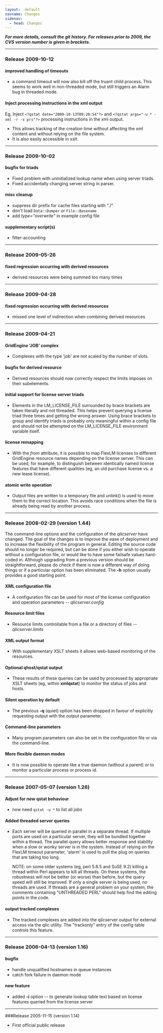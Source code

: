 ```yaml
---
layout:  default
navname: Changes
sidenav:
  - head: Changes
---
```


<b><em>
  For more details, consult the git history.
  For releases prior to 2009, the CVS version number is given in brackets.
</em></b>


---------------
### Release 2009-10-12

#### improved handling of timeouts

- a command timeout will now also kill off the truant child process. This
  seems to work well in non-threaded mode, but still triggers an Alarm bug
  in threaded mode.

#### Inject processing instructions in the xml output

Eg, Inject `<?qstat date="2009-10-13T09:20:54"?>` and
`<?qstat args="-u * -xml -r -s prs"?>` processing instructions
in the xml output.

- This allows tracking of the creation time without affecting the xml
  content and without relying on the file system.
- It is also easily accessible in xslt.


---------------
### Release 2009-10-02

#### bugfix for triads
- Fixed problem with uninitialized lookup name when using server triads.
- Fixed accidentally changing server string in parser.

#### misc cleanup
- suppress dir prefix for cache files starting with "./"
- don't load `Data::Dumper` or `File::Basename`
- add *type="overwrite"* in example config file

#### supplementary script(s)
- filter-accounting


---------------
### Release 2009-05-26

#### fixed regression occurring with derived resources
- derived resources were being summed too many times

---------------
### Release 2009-04-28

#### fixed regression occurring with derived resources
- missed one level of indirection when combining derived resources


---------------
### Release 2009-04-21

#### GridEngine 'JOB' complex
- Complexes with the type 'job' are not scaled by the number of slots.

#### bugfix for derived resource
- Derived resources should now correctly respect the limits imposes on
  their subelements.

#### initial support for license server triads
- Elements in the LM_LICENSE_FILE surrounded by brace brackets are taken
  literally and not threaded. This helps prevent querying a license triad
  three times and getting the wrong answer. Using brace brackets to group
  and identify triads is probably only meaningful within a config file and
  should not be attempted on the LM_LICENSE_FILE environment variable
  itself.

#### license remapping
- With the *from* attribute, it is possible to map FlexLM
  licenses to different GridEngine resource names depending on the
  license server. This can be used, for example, to distinguish between
  identically named license features that have different qualities (eg,
  an old purchase license vs. a new lease license).

#### atomic write operation
- Output files are written to a temporary file and unlink() is used to move
  them to the correct location. This avoids race conditions when the file is
  already being read by another process.


---------------
### Release 2008-02-29 (version 1.44)

The command-line options and the configuration of the *qlicserver* have
changed. The goal of the changes is to improve the ease of deployment and to
increase the flexibility of the program in general. Editing the source code
should no longer be required, but can be done if you either wish to operate
without a configuration file, or would like to have some failsafe values
hard-coded in. Although upgrading from a previous version should be
straightforward, please do check if there is now a different way of doing
things or if a particular option has been eliminated. The **-h** option
usually provides a good starting point.

#### XML configuration file
- A configuration file can be used for most of the license configuration and
  operation parameters -- *qlicserver.config*

#### Resource limit files
- Resource limits controllable from a file or a directory of files --
  *qlicserver.limits*

#### XML output format
- With supplementary XSLT sheets it allows web-based monitoring of the
  resources.

#### Optional qhost/qstat output
- These results of these queries can be used by processed by appropriate XSLT
  sheets (eg, within **xmlqstat**) to monitor the status of jobs and hosts.

#### Silent operation by default
- The previous **-q** (quiet) option has been dropped in favour of
  explicitly requesting output with the *output* parameter.

#### Command-line parameters
- Many program parameters can also be set in the configuration file or via
  the command-line.

#### More flexible daemon modes
- It is now possible to operate like a true daemon (without a parent) or to
  monitor a particular process or process id.

---------------
### Release 2007-05-07 (version 1.26)

#### Adjust for new qstat behaviour
- now need `qstat -u *` to list all jobs

#### Added threaded server queries
- Each server will be queried in parallel in a separate thread. If multiple
  ports are used on a particular server, they will be bundled together
  within a thread. The parallel query allows better response and stability
  when a slow or wonky server is in the system. Instead of relying on the
  FlexLM timeout parameter, 'alarm' is used to pull the plug on queries
  that are taking too long.

  NOTE: on some older systems (eg, perl 5.8.5 and SuSE 9.2) killing a
  thread within Perl appears to kill all threads. On these systems, the
  robustness will not be better (or worse) than before, but the query
  speed will still be improved. If only a single server is being used, no
  threads are used. If threads are a general problem on your system, the
  comments containing "UNTHREADED PERL" should help find the editing
  points in the code.

#### output tracked complexes
- The tracked complexes are added into the qlicserver output for external
  access via the qlic utility. The "trackonly" entry of the config table
  controls this feature.

---------------
### Release 2006-04-13 (version 1.16)

#### bugfix
- handle unqualified hostnames in queue instances
- catch fork failure in daemon mode

#### new feature
- added **-i** option -- to generate lookup table text based on license
  features queried from the license server


---------------
###Release 2005-11-15 (version 1.14)

- First official public release

